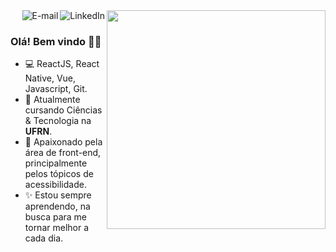 
<img align="right" src="https://i.imgur.com/P2eHx9l.png" width="350"/>

<a href="https://www.linkedin.com/in/julioduartedev/" target="_blank">
<img align="right" alt="LinkedIn" src="https://img.shields.io/badge/-Linkedin-blue"/>
</a>

<a href="mailto:julioduarte.dev@gmail.com">
<img align="right" alt="E-mail" src="https://img.shields.io/badge/-Email-red"/>
</a>

<br/>

### Olá! Bem vindo 👋🚀

- 💻 ReactJS, React Native, Vue, Javascript, Git.
- 📖 Atualmente cursando Ciências & Tecnologia na **UFRN**.
- 💜  Apaixonado pela área de front-end, principalmente pelos tópicos de acessibilidade.
- ✨ Estou sempre aprendendo, na busca para me tornar melhor a cada dia.


